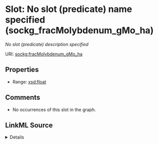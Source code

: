 

# Slot: No slot (predicate) name specified (sockg_fracMolybdenum_gMo_ha)


_No slot (predicate) description specified_







URI: [sockg:fracMolybdenum_gMo_ha](https://idir.uta.edu/sockg-ontology/docs/fracMolybdenum_gMo_ha)



<!-- no inheritance hierarchy -->








## Properties

* Range: [xsd:float](http://www.w3.org/2001/XMLSchema#float)





## Comments

* No occurrences of this slot in the graph.



## LinkML Source

<details>

```yaml
name: sockg_fracMolybdenum_gMo_ha
description: No slot (predicate) description specified
title: No slot (predicate) name specified
comments:
- No occurrences of this slot in the graph.
from_schema: soc-kg
rank: 1000
domain: sockg_YieldNutrientUptake
slot_uri: sockg:fracMolybdenum_gMo_ha
alias: sockg_fracMolybdenum_gMo_ha
range: float

```
</details>